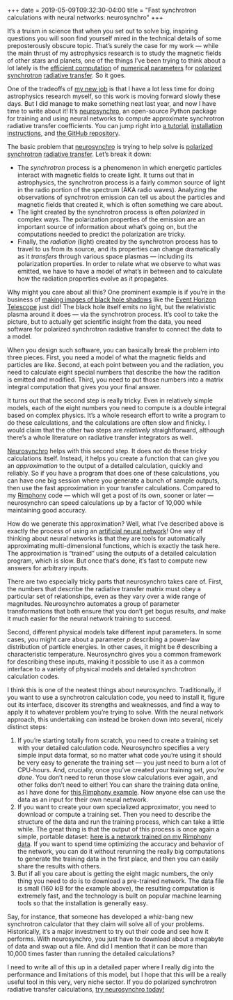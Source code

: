 +++
date = 2019-05-09T09:32:30-04:00
title = "Fast synchrotron calculations with neural networks: neurosynchro"
+++

It’s a truism in science that when you set out to solve big, inspiring
questions you will soon find yourself mired in the technical details of some
preposterously obscure topic. That’s surely the case for my work — while the
main thrust of my astrophysics research is to study the magnetic fields of
other stars and planets, one of the things I’ve been trying to think about a
lot lately is the
[efficient computation](https://en.wikipedia.org/wiki/Program_optimization) of
[numerical parameters](https://en.wikipedia.org/wiki/Numerical_method) for
[polarized](https://en.wikipedia.org/wiki/Polarization_(waves))
[synchrotron](https://en.wikipedia.org/wiki/Synchrotron_radiation)
[radiative transfer](https://en.wikipedia.org/wiki/Radiative_transfer). So it
goes.

One of the tradeoffs of [my new job](@/2018/operation-innovation.md) is that I
have a lot less time for doing astrophysics research myself, so this work is
moving forward slowly these days. But I did manage to make something neat last
year, and now I have time to write about it! It’s
[neurosynchro](https://neurosynchro.readthedocs.io/), an open-source Python
package for training and using neural networks to compute approximate
synchrotron radiative transfer coefficients. You can jump right into
[a tutorial](https://neurosynchro.readthedocs.io/en/latest/index.html#tutorial-aka-how-to-use-it),
[installation instructions](https://neurosynchro.readthedocs.io/en/latest/installation.html),
and [the GitHub repository](https://github.com/pkgw/neurosynchro/).

<!-- more -->

The basic problem that [neurosynchro](https://neurosynchro.readthedocs.io/) is
trying to help solve is
[polarized](https://en.wikipedia.org/wiki/Polarization_(waves))
[synchrotron](https://en.wikipedia.org/wiki/Synchrotron_radiation)
[radiative transfer](https://en.wikipedia.org/wiki/Radiative_transfer). Let’s
break it down:

- The *synchrotron* process is a phenomenon in which energetic particles
  interact with magnetic fields to create light. It turns out that in
  astrophysics, the synchrotron process is a fairly common source of light in
  the radio portion of the spectrum (AKA radio waves). Analyzing the
  observations of synchrotron emission can tell us about the particles and
  magnetic fields that created it, which is often something we care about.
- The light created by the synchrotron process is often *polarized* in complex
  ways. The polarization properties of the emission are an important source of
  information about what’s going on, but the computations needed to predict
  the polarization are tricky.
- Finally, the *radiation* (light) created by the synchrotron process has to
  travel to us from its source, and its properties can change dramatically as
  it *transfers* through various space plasmas — including its polarization
  properties. In order to relate what we observe to what was emitted, we have
  to have a model of what’s in between and to calculate how the radiation
  properties evolve as it propagates.

Why might you care about all this? One prominent example is if you’re in the
business of
[making images of black hole shadows](https://iopscience.iop.org/journal/2041-8205/page/Focus_on_EHT)
like the [Event Horizon Telescope](https://eventhorizontelescope.org/) just
did! The black hole itself emits no light, but the relativistic plasma around
it does — via the synchrotron process. It’s cool to take the picture, but to
actually get scientific insight from the data, you need software for polarized
synchrotron radiative transfer to connect the data to a model.

When you design such software, you can basically break the problem into three
pieces. First, you need a model of what the magnetic fields and particles are
like. Second, at each point between you and the radiation, you need to
calculate eight special numbers that describe the how the radition is emitted
and modified. Third, you need to put those numbers into a matrix integral
computation that gives you your final answer.

It turns out that the second step is really tricky. Even in relatively simple
models, each of the eight numbers you need to compute is a double integral
based on complex physics. It’s a whole research effort to write a program to
do these calculations, and the calculations are often slow and finicky. I
would claim that the other two steps are *relatively* straightforward,
although there’s a whole literature on radiative transfer integrators as well.

[Neurosynchro](https://neurosynchro.readthedocs.io/) helps with this second
step. It does *not* do these tricky calculations itself. Instead, it helps you
create a function that can give you an *approximation* to the output of a
detailed calculation, quickly and reliably. So if you have a program that does
one of these calculations, you can have one big session where you generate a
bunch of sample outputs, then use the fast approximation in your transfer
calculations. Compared to my [Rimphony](https://github.com/pkgw/rimphony) code
— which will get a post of its own, sooner or later — neurosynchro can speed
calculations up by a factor of 10,000 while maintaining good accuracy.

How do we generate this approximation? Well, what I’ve described above is
exactly the process of using an
[artificial neural network](https://en.wikipedia.org/wiki/Artificial_neural_network)!
One way of thinking about neural networks is that they are tools for
automatically approximating multi-dimensional functions, which is exactly the
task here. The approximation is “trained” using the outputs of a detailed
calculation program, which is slow. But once that’s done, it’s fast to compute
new answers for arbitrary inputs.

There are two especially tricky parts that neurosynchro takes care of. First,
the numbers that describe the radiative transfer matrix must obey a particular
set of relationships, even as they vary over a wide range of magnitudes.
Neurosynchro automates a group of parameter transformations that both ensure
that you don’t get bogus results, *and* make it much easier for the neural
network training to succeed.

Second, different physical models take different input parameters. In some
cases, you might care about a parameter *p* describing a power-law
distribution of particle energies. In other cases, it might be *θ* describing
a characteristic temperature. Neurosynchro gives you a common framework for
describing these inputs, making it possible to use it as a common interface to
a variety of physical models and detailed synchrotron calculation codes.

I think this is one of the neatest things about neurosynchro. Traditionally,
if you want to use a synchrotron calculation code, you need to install it,
figure out its interface, discover its strengths and weaknesses, and find a
way to apply it to whatever problem you’re trying to solve. With the neural
network approach, this undertaking can instead be broken down into several,
nicely distinct steps:

1. If you’re starting totally from scratch, you need to create a training set
   with your detailed calculation code. Neurosynchro specifies a very simple
   input data format, so no matter what code you’re using it should be very
   easy to generate the training set — you just need to burn a lot of
   CPU-hours. And, crucially, once you’ve created your training set, *you’re
   done*. You don’t need to rerun those slow calculations ever again, and
   other folks don’t need to either! You can share the training data online,
   as I have done for
   [this Rimphony example](https://neurosynchro.readthedocs.io/en/latest/download-training-set.html#download-training-set).
   Now anyone else can use the data as an input for their own neural network.
2. If you want to create your own specialized approximator, you need to
   download or compute a training set. Then you need to describe the structure
   of the data and run the training process, which can take a little while.
   The great thing is that the output of this process is once again a simple,
   portable dataset:
   [here is a network trained on my Rimphony data](https://neurosynchro.readthedocs.io/en/latest/download-trained-networks.html).
   If you want to spend time optimizing the accuracy and behavior of the
   network, you can do it without rerunning the really big computations to
   generate the training data in the first place, and then you can easily
   share the results with others.
3. But if all you care about is getting the eight magic numbers, the only
   thing you need to do is to download a pre-trained network. The data file is
   small (160 kiB for the example above), the resulting computation is
   extremely fast, and the technology is built on popular machine learning
   tools so that the installation is generally easy.

Say, for instance, that someone has developed a whiz-bang new synchrotron
calculator that they claim will solve all of your problems. Historically, it’s
a major investment to try out their code and see how it performs. With
neurosynchro, you just have to download about a megabyte of data and swap out
a file. And did I mention that it can be more than 10,000 times faster than
running the detailed calculations?

I need to write all of this up in a detailed paper where I really dig into the
performance and limitations of this model, but I hope that this will be a
really useful tool in this very, very niche sector. If you do polarized
synchrotron radiative transfer calculations,
[try neurosynchro today!](https://neurosynchro.readthedocs.io/en/latest/installation.html)

